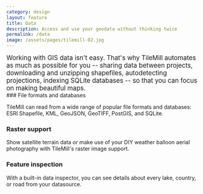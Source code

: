 ```yaml
---
category: design
layout: feature
title: Data
description: Access and use your geodata without thinking twice
permalink: /data
image: /assets/pages/tilemill-02.jpg
---
```

<div class='clearfix' markdown='1'>
<big class='col-2'>
Working with GIS data isn't easy. That's why TileMill automates as much as possible for you -- sharing data between projects, downloading and unzipping shapefiles, autodetecting projections, indexing SQLite databases -- so that you can focus on making beautiful maps.
</big>
<div class='col-2'>
### File formats and databases

TileMill can read from a wide range of popular file formats and databases: ESRI Shapefile, KML, GeoJSON, GeoTIFF, PostGIS, and SQLite.

### Raster support

Show satellite terrain data or make use of your DIY weather balloon aerial photography with TileMill's raster image support.

### Feature inspection

With a built-in data inspector, you can see details about every lake, country, or road from your datasource.
</div>
</div>
